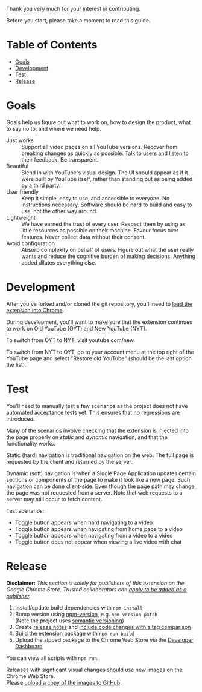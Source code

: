 Thank you very much for your interest in contributing.

Before you start, please take a moment to read this guide.

# Table of Contents

* [Goals](#goals)
* [Development](#development)
* [Test](#test)
* [Release](#release)

# Goals

Goals help us figure out what to work on, how to design the product,
what to say no to, and where we need help.

<dl>
  <dt>Just works</dt>
  <dd>Support all video pages on all YouTube versions. Recover from breaking changes as quickly as possible. Talk to users and listen to their feedback. Be transparent.</dd>

  <dt>Beautiful</dt>
  <dd>Blend in with YouTube's visual design. The UI should appear as if it were built by YouTube itself, rather than standing out as being added by a third party.</dd>

  <dt>User friendly</dt>
  <dd>Keep it simple, easy to use, and accessible to everyone. No instructions necessary. Software should be hard to build and easy to use, not the other way around.</dd>

  <dt>Lightweight</dt>
  <dd>We have earned the trust of every user. Respect them by using as little resources as possible on their machine. Favour focus over features. Never collect data without their consent.</dd>

  <dt>Avoid configuration</dt>
  <dd>Absorb complexity on behalf of users. Figure out what the user really wants and reduce the cognitive burden of making decisions. Anything added dilutes everything else.</dd>
</dl>

# Development

After you've forked and/or cloned the git repository, you'll
need to [load the extension into Chrome](https://developer.chrome.com/extensions/getstarted#unpacked).

During development, you'll want to make sure that the
extension continues to work on Old YouTube (OYT) and New
YouTube (NYT).

To switch from OYT to NYT, visit youtube.com/new.

To switch from NYT to OYT, go to your account menu at the top
right of the YouTube page and select "Restore old YouTube" (should
be the last option the list).

# Test

You'll need to manually test a few scenarios as the
project does not have automated acceptance tests yet.
This ensures that no regressions are introduced.

Many of the scenarios involve checking that the extension is
injected into the page properly on _static_ and _dynamic_ navigation,
and that the functionality works.

Static (hard) navigation is traditional navigation on the web.
The full page is requested by the client and returned by the server.

Dynamic (soft) navigation is when a Single Page Application updates
certain sections or components of the page to make it look like a
new page. Such navigation can be done client-side. Even though
the page path may change, the page was not requested from a server.
Note that web requests to a server may still occur to fetch content.

Test scenarios:

* Toggle button appears when hard navigating to a video
* Toggle button appears when navigating from home page to a video
* Toggle button appears when navigating from a video to a video
* Toggle button does not appear when viewing a live video with chat

# Release

**Disclaimer:** _This section is solely for publishers of this extension on the Google Chrome Store.
Trusted collaborators can [apply to be added as a publisher](https://github.com/dideler/toggle-youtube-comments/issues/26#issuecomment-359970408)._

1. Install/update build dependencies with `npm install`
1. Bump version using [npm-version](https://docs.npmjs.com/cli/version), e.g. `npm version patch`  
   (Note the project uses [semantic versioning](https://semver.org/))
1. Create [release notes](../../releases) and [include code changes with a tag comparison](https://github.com/dideler/toggle-youtube-comments/issues/27#issuecomment-360982010)
1. Build the extension package with `npm run build`
1. Upload the zipped package to the Chrome Web Store via the [Developer Dashboard](https://chrome.google.com/webstore/developer/dashboard)

You can view all scripts with `npm run`.

Releases with signficant visual changes should use new images on the Chrome Web Store.  
Please [upload a copy of the images to GitHub](../../issues/32).
